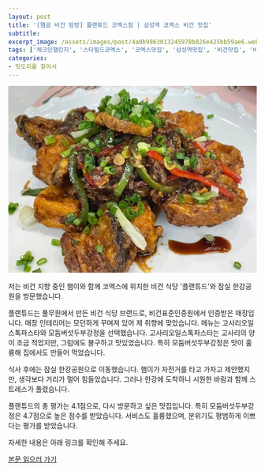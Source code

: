 ```yaml
---
layout: post
title: '[햄곰 비건 탐방] 플랜튜드 코엑스점 | 삼성역 코엑스 비건 맛집'
subtitle: 
excerpt_image: /assets/images/post/4a0b9863013245978b026e425bb59ae6.webp
tags: ['체크인챌린지', '스타필드코엑스', '코엑스맛집', '삼성역맛집', '비건맛집', '비건', '한강', '잠실한강공원', '맛집추천', '코엑스데이트', '한강데이트', '서이추', '서이추환영']
categories: 
- 맛도리를 찾아서
---
```


![메인 이미지](/assets/images/post/4a0b9863013245978b026e425bb59ae6.webp)

저는 비건 지향 중인 햄이와 함께 코엑스에 위치한 비건 식당 '플랜튜드'와 잠실 한강공원을 방문했습니다. 

플랜튜드는 풀무원에서 만든 비건 식당 브랜드로, 비건표준인증원에서 인증받은 매장입니다. 매장 인테리어는 모던하게 꾸며져 있어 제 취향에 맞았습니다. 메뉴는 고사리오일스톡파스타와 모둠버섯두부강정을 선택했습니다. 고사리오일스톡파스타는 고사리의 양이 조금 적었지만, 그럼에도 불구하고 맛있었습니다. 특히 모둠버섯두부강정은 맛이 훌륭해 집에서도 만들어 먹었습니다.

식사 후에는 잠실 한강공원으로 이동했습니다. 햄이가 자전거를 타고 가자고 제안했지만, 생각보다 거리가 멀어 힘들었습니다. 그러나 한강에 도착하니 시원한 바람과 함께 스트레스가 풀렸습니다. 

플랜튜드의 총 평가는 4.1점으로, 다시 방문하고 싶은 맛집입니다. 특히 모둠버섯두부강정은 4.7점으로 높은 점수를 받았습니다. 서비스도 훌륭했으며, 분위기도 평범하게 이쁘다는 평가를 받았습니다. 

자세한 내용은 아래 링크를 확인해 주세요.

[본문 읽으러 가기](https://m.blog.naver.com/ham_eaten_jellybear/223211114946)
